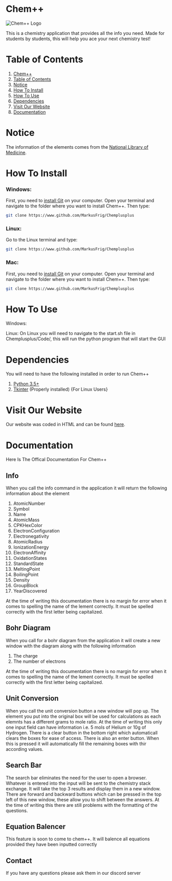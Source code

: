 # Chem++
![Chem++ Logo](https://github.com/MakusFrig/Chemplusplus/blob/main/Chem%2B%2B%20Logo/Chem%2B%2B_Secondary.png?raw=true)

This is a chemistry application that provides all the info you need. Made for students by students, this will help you ace your next chemistry test!

# Table of Contents

 1. [Chem++](#chem)
 2. [Table of Contents](#table-of-contents)
 3. [Notice](#notice)
 4. [How To Install](#how-to-install)
 5. [How To Use](#how-to-use)
 6. [Dependencies](#dependencies)
 7. [Visit Our Website](#visit-our-website)
 8. [Documentation](#documentation)



# Notice
The information of the elements comes from the [National Library of Medicine](https://pubchem.ncbi.nlm.nih.gov/periodic-table/).

# How To Install
### Windows:
First, you need to [install Git](https://www.jcchouinard.com/install-git/) on your computer.
Open your terminal and navigate to the folder where you want to install Chem++. Then type:
```sh
git clone https://www.github.com/MarkusFrig/Chemplusplus
```
### Linux:
Go to the Linux terminal and type:
```sh
git clone https://www.github.com/MarkusFrig/Chemplusplus
```
### Mac:
First, you need to [install Git](https://www.jcchouinard.com/install-git/) on your computer.
Open your terminal and navigate to the folder where you want to install Chem++. Then type:
```sh
git clone https://www.github.com/MarkusFrig/Chemplusplus
```
# How To Use
Windows:

Linux:
On Linux you will need to navigate to the start.sh file in Chemplusplus/Code/, this will run the python program that will start the GUI 

# Dependencies
You will need to have the following installed in order to run Chem++
1. [Python 3.5+](https://www.python.org/)
2. [Tkinter](https://docs.python.org/3/library/tkinter.html) (Properly installed) {For Linux Users}

# Visit Our Website
Our website was coded in HTML and can be found [here](https://chemplusplus.github.io).

# Documentation
Here Is The Offical Documentation For Chem++
## Info

When you call the info command in the application it will return the following information about the element

1. AtomicNumber
2. Symbol
3. Name
4. AtomicMass
5. CPKHexColor
6. ElectronConfiguration
7. Electronegativity
8. AtomicRadius
9. IonizationEnergy
10. ElectronAffinity
11. OxidationStates
12. StandardState
13. MeltingPoint
14. BoilingPoint
15. Density
16. GroupBlock
17. YearDiscovered

At the time of writing this documentation there is no margin for error when it comes to spelling the name of the lement correctly. It must be spelled correctly with the first letter being capitalized.

## Bohr Diagram

When you call for a bohr diagram from the application it will create a new window with the diagram along with the following information

1. The charge
2. The number of electrons

At the time of writing this documentation there is no margin for error when it comes to spelling the name of the lement correctly. It must be spelled correctly with the first letter being capitalized.

## Unit Conversion

When you call the unit conversion button a new window will pop up. The element you put into the original box will be used for calculations as each elemnts has a different grams to mole ratio. At the time of writing this only one input field can have information i.e. 5 mols of Helium or 10g of Hydrogen. There is a clear button in the bottom right which automaticall clears the boxes for ease of access. There is also an enter button. When this is pressed it will automatically fill the remaining boxes with thir according values.

## Search Bar

The search bar eliminates the need for the user to open a browser. Whatever is entered into the input will be sent to the chemistry stack exchange. It will take the top 3 results and display them in a new window. There are forward and backward buttons which can be pressed in the top left of this new window, these allow you to shift between the answers. At the time of writing this there are still problems with the formatting of the questions.

## Equation Balencer

This feature is soon to come to chem++. It will balence all equations provided they have been inputted correctly

## Contact

If you have any questions please ask them in our discord server
